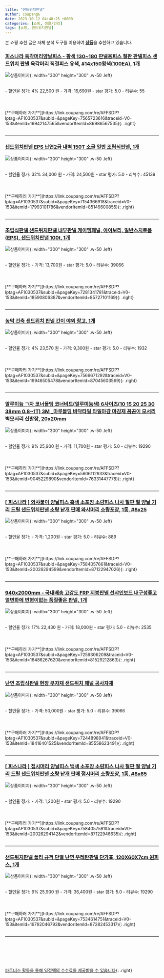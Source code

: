 ```yaml
---
title: "샌드위치판넬"
author: coupang6
date: 2023-10-12 04:48:25 +0800
categories: [쇼핑, 생활/건강]
tags: [쇼핑, 샌드위치판넬]
---
```


본 쇼핑 추천 글은 자체 분석 도구를 이용하여 [**상품**](https://link.coupang.com/a/bao1ui)을 추천하고 있습니다.

### [피스나라 육각머리양날피스 - 황색 130~180 판넬용피스 철판 판넬피스 샌드위치 판넬 육각머리 직결피스 유색, #14x150황색(100EA), 1개](https://link.coupang.com/re/AFFSDP?lptag=AF1030537&subid=&pageKey=7565723616&traceid=V0-153&itemId=19942147565&vendorItemId=86986567535)

![상품이미지](https://thumbnail9.coupangcdn.com/thumbnails/remote/230x230ex/image/vendor_inventory/8d09/ef33e51c4dae07df79a4138eb8967df286683b5a1d46a8fca6894e773005.jpeg){: width="300" height="300" .w-50 .left}


<br>
- 할인율 정가: 4%  22,500   원
- 가격: 16,690원
- star 평가: 5.0
- 리뷰수: 55
<br>
<br>
<br>
<br>
[**구매하러 가기**](https://link.coupang.com/re/AFFSDP?lptag=AF1030537&subid=&pageKey=7565723616&traceid=V0-153&itemId=19942147565&vendorItemId=86986567535){: .right}
<br>
<br>

---

### [샌드위치판넬 EPS 난연2급 내벽 150T 소골 일반 조립식판넬, 1개](https://link.coupang.com/re/AFFSDP?lptag=AF1030537&subid=&pageKey=7154366918&traceid=V0-153&itemId=17993101786&vendorItemId=85149600855)

![상품이미지](https://thumbnail6.coupangcdn.com/thumbnails/remote/230x230ex/image/vendor_inventory/1f46/45f571eb3ef4f3e8811d88ac727a1b404014a97102727ab3d9eece998f05.jpeg){: width="300" height="300" .w-50 .left}


<br>
- 할인율 정가: 32%  34,000   원
- 가격: 24,500원
- star 평가: 5.0
- 리뷰수: 45139
<br>
<br>
<br>
<br>
[**구매하러 가기**](https://link.coupang.com/re/AFFSDP?lptag=AF1030537&subid=&pageKey=7154366918&traceid=V0-153&itemId=17993101786&vendorItemId=85149600855){: .right}
<br>
<br>

---

### [조립식판넬 샌드위치판넬 내부판넬 케이엠패널, 아이보리, 일반스치로폼(EPS), 샌드위치판낼 100t, 1개](https://link.coupang.com/re/AFFSDP?lptag=AF1030537&subid=&pageKey=7281341781&traceid=V0-153&itemId=18590806387&vendorItemId=85727101169)

![상품이미지](https://thumbnail9.coupangcdn.com/thumbnails/remote/230x230ex/image/vendor_inventory/3d9e/996517e2fb3ce57afb2f2ab5bff97d89aeef5fb4c9348c8019aeaec3a376.png){: width="300" height="300" .w-50 .left}


<br>
- 할인율 정가: 
- 가격: 13,700원
- star 평가: 5.0
- 리뷰수: 39066
<br>
<br>
<br>
<br>
[**구매하러 가기**](https://link.coupang.com/re/AFFSDP?lptag=AF1030537&subid=&pageKey=7281341781&traceid=V0-153&itemId=18590806387&vendorItemId=85727101169){: .right}
<br>
<br>

---

### [농막 건축 샌드위치 판넬 간이 야외 창고, 1개](https://link.coupang.com/re/AFFSDP?lptag=AF1030537&subid=&pageKey=7566671292&traceid=V0-153&itemId=19946505478&vendorItemId=87045603569)

![상품이미지](https://thumbnail6.coupangcdn.com/thumbnails/remote/230x230ex/image/vendor_inventory/6609/7eb9a6f4e1896df3d8f11fe3f646dd5365360fc64a7753203472f5f843d9.jpg){: width="300" height="300" .w-50 .left}


<br>
- 할인율 정가: 4%  23,570   원
- 가격: 9,300원
- star 평가: 5.0
- 리뷰수: 1932
<br>
<br>
<br>
<br>
[**구매하러 가기**](https://link.coupang.com/re/AFFSDP?lptag=AF1030537&subid=&pageKey=7566671292&traceid=V0-153&itemId=19946505478&vendorItemId=87045603569){: .right}
<br>
<br>

---

### [알루미늄 ㄱ자 코너몰딩 코너비드(알루미늄색) 6사이즈(10 15 20 25 30 38mm 0.8~1T) 3M _마루몰딩 바닥타일 타일마감 마감재 꼼꼼이 모서리 벽모서리 신발장, 20x20mm](https://link.coupang.com/re/AFFSDP?lptag=AF1030537&subid=&pageKey=5606112933&traceid=V0-153&itemId=9045229890&vendorItemId=76331447778)

![상품이미지](https://thumbnail7.coupangcdn.com/thumbnails/remote/230x230ex/image/vendor_inventory/2041/83ceb11a07740832a85470e886d87f97aa5379d8466e1cf4372d2b91ed91.jpeg){: width="300" height="300" .w-50 .left}


<br>
- 할인율 정가: 9%  25,900   원
- 가격: 11,700원
- star 평가: 5.0
- 리뷰수: 19290
<br>
<br>
<br>
<br>
[**구매하러 가기**](https://link.coupang.com/re/AFFSDP?lptag=AF1030537&subid=&pageKey=5606112933&traceid=V0-153&itemId=9045229890&vendorItemId=76331447778){: .right}
<br>
<br>

---

### [[ 피스나라 ] 와샤붙이 양날피스 흑색 소포장 소량피스 나사 철판 철 양날 기리 드릴 샌드위치판넬 소량 낱개 판매 와샤머리 소량포장, 1통, #8x25](https://link.coupang.com/re/AFFSDP?lptag=AF1030537&subid=&pageKey=7584057661&traceid=V0-153&itemId=20026294599&vendorItemId=87122947026)

![상품이미지](https://thumbnail8.coupangcdn.com/thumbnails/remote/230x230ex/image/vendor_inventory/e915/c474796044bf97498472e9acae6902772b640d8d169928f48844c4305f71.jpg){: width="300" height="300" .w-50 .left}


<br>
- 할인율 정가: 
- 가격: 1,200원
- star 평가: 5.0
- 리뷰수: 889
<br>
<br>
<br>
<br>
[**구매하러 가기**](https://link.coupang.com/re/AFFSDP?lptag=AF1030537&subid=&pageKey=7584057661&traceid=V0-153&itemId=20026294599&vendorItemId=87122947026){: .right}
<br>
<br>

---

### [940x2000mm - 국내배송 고강도 FRP 지붕판넬 선샤인보드 내구성좋고 열변화에 변형이없는 품질좋은 판넬, 1개](https://link.coupang.com/re/AFFSDP?lptag=AF1030537&subid=&pageKey=7259306209&traceid=V0-153&itemId=18486267620&vendorItemId=81529212863)

![상품이미지](https://thumbnail7.coupangcdn.com/thumbnails/remote/230x230ex/image/vendor_inventory/d0c4/e3cec7c05746b71635100f52ae2e494d4fcb4e6795bcce7278688e955ae5.jpg){: width="300" height="300" .w-50 .left}


<br>
- 할인율 정가: 17%  22,430   원
- 가격: 18,000원
- star 평가: 5.0
- 리뷰수: 2535
<br>
<br>
<br>
<br>
[**구매하러 가기**](https://link.coupang.com/re/AFFSDP?lptag=AF1030537&subid=&pageKey=7259306209&traceid=V0-153&itemId=18486267620&vendorItemId=81529212863){: .right}
<br>
<br>

---

### [난연 조립식판넬 현장 부자재 샌드위치 패널 공사자재](https://link.coupang.com/re/AFFSDP?lptag=AF1030537&subid=&pageKey=7244898941&traceid=V0-153&itemId=18416401525&vendorItemId=85558623491)

![상품이미지](https://thumbnail6.coupangcdn.com/thumbnails/remote/230x230ex/image/vendor_inventory/6609/7eb9a6f4e1896df3d8f11fe3f646dd5365360fc64a7753203472f5f843d9.jpg){: width="300" height="300" .w-50 .left}


<br>
- 할인율 정가: 
- 가격: 50,000원
- star 평가: 5.0
- 리뷰수: 39066
<br>
<br>
<br>
<br>
[**구매하러 가기**](https://link.coupang.com/re/AFFSDP?lptag=AF1030537&subid=&pageKey=7244898941&traceid=V0-153&itemId=18416401525&vendorItemId=85558623491){: .right}
<br>
<br>

---

### [[ 피스나라 ] 접시머리 양날피스 백색 소포장 소량피스 나사 철판 철 양날 기리 드릴 샌드위치판넬 소량 낱개 판매 접시머리 소량포장, 1통, #8x65](https://link.coupang.com/re/AFFSDP?lptag=AF1030537&subid=&pageKey=7584057581&traceid=V0-153&itemId=20026294142&vendorItemId=87122946635)

![상품이미지](https://thumbnail7.coupangcdn.com/thumbnails/remote/230x230ex/image/vendor_inventory/3fb4/ade16e0def587e395d0cbca148aad86c74522b372ebae502d02054597d3f.jpg){: width="300" height="300" .w-50 .left}


<br>
- 할인율 정가: 
- 가격: 1,200원
- star 평가: 5.0
- 리뷰수: 19290
<br>
<br>
<br>
<br>
[**구매하러 가기**](https://link.coupang.com/re/AFFSDP?lptag=AF1030537&subid=&pageKey=7584057581&traceid=V0-153&itemId=20026294142&vendorItemId=87122946635){: .right}
<br>
<br>

---

### [샌드위치판넬 폴리 규격 단열 난연 우레탄판넬 단가표, 120X60X7cm 원피스, 1개](https://link.coupang.com/re/AFFSDP?lptag=AF1030537&subid=&pageKey=7534614751&traceid=V0-153&itemId=19792046792&vendorItemId=87282453317)

![상품이미지](https://thumbnail9.coupangcdn.com/thumbnails/remote/230x230ex/image/vendor_inventory/4587/1fc797a57e78f9d14feff8ab83882b184af7476ac9b36ebff094fc8bf2ee.png){: width="300" height="300" .w-50 .left}


<br>
- 할인율 정가: 9%  25,900   원
- 가격: 36,400원
- star 평가: 5.0
- 리뷰수: 19290
<br>
<br>
<br>
<br>
[**구매하러 가기**](https://link.coupang.com/re/AFFSDP?lptag=AF1030537&subid=&pageKey=7534614751&traceid=V0-153&itemId=19792046792&vendorItemId=87282453317){: .right}
<br>
<br>

---
<br><br><br><br><br> [파트너스 활동을 통해 일정액의 수수료를 제공받을 수 있습니다](https://link.coupang.com/a/bao1ui){: .right}
